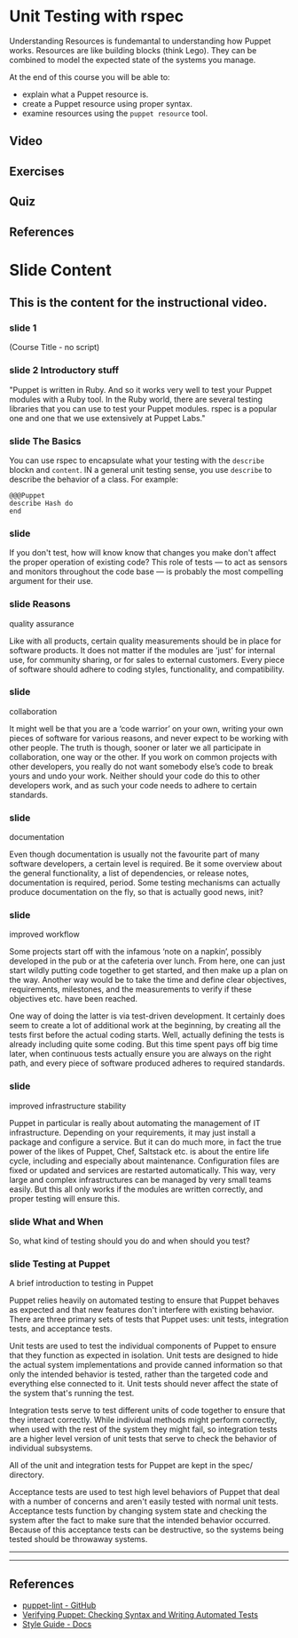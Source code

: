 # Unit Testing with rspec

Understanding Resources is fundemantal to understanding how Puppet works. Resources are like building blocks (think Lego). They can be combined to model the expected state of the systems you manage.  

At the end of this course you will be able to:

* explain what a Puppet resource is.
* create a Puppet resource using proper syntax.
* examine resources using the `puppet resource` tool.

## Video

## Exercises

## Quiz

## References

# Slide Content
## This is the content for the instructional video.

### slide 1
(Course Title - no script) 

### slide 2 Introductory stuff
"Puppet is written in Ruby. And so it works very well to test your Puppet modules with a Ruby tool. In the Ruby world, there are several testing libraries that you can use to test your Puppet modules. rspec is a popular one and one that we use extensively at Puppet Labs."  


### slide The Basics
You can use rspec to encapsulate what your testing with the `describe` blockn and `content`. IN a general unit testing sense, you use `describe` to describe the behavior of a class. For example:

    @@@Puppet
    describe Hash do
    end

### slide 
If you don't test, how will know know that changes you make don't affect the proper operation of existing code? This role of tests — to act as sensors and monitors throughout the code base — is probably the most compelling argument for their use.


### slide Reasons
quality assurance

Like with all products, certain quality measurements should be in place for software products.  It does not matter if the modules are 'just' for internal use, for community sharing,  or for sales to external customers.  Every piece of software should adhere to coding styles, functionality, and compatibility.

### slide 
collaboration

It might well be that you are a ‘code warrior’ on your own, writing your own pieces of software for various reasons, and never expect to be working with other people. The truth is though, sooner or later we all participate in collaboration, one way or the other.  If you work on common projects with other developers,  you really do not want somebody else’s code to break yours and undo your work. Neither should your code do this to other developers work, and as such your code needs to adhere to certain standards.


### slide 

documentation

Even though documentation is usually not the favourite part of many software developers, a certain level is required.  Be it some overview about the general functionality, a list of dependencies,  or release notes, documentation is required, period.  Some testing mechanisms can actually produce documentation on the fly, so that is actually good news, init?


### slide 

improved workflow

Some projects start off with the infamous ‘note on a napkin’, possibly developed in the pub or at the cafeteria over lunch.  From here, one can just start wildly putting code together to get started, and then make up a plan on the way. Another way would be to take the time and define clear objectives, requirements, milestones,  and the measurements to verify if these objectives etc. have been reached.
 
One way of  doing the latter is via test-driven development.  It certainly does seem to create a lot of additional work at the beginning, by creating all the tests first before the actual coding starts. Well, actually defining the tests is already including quite some   coding. But this time spent pays off big time later, when continuous tests actually ensure you are always on the right path, and every piece of software produced adheres to required standards.


### slide 

improved infrastructure stability

Puppet in particular is really about automating the management of  IT infrastructure. Depending on your requirements, it may just install a package and configure a service. But it can do much more, in fact the true power of the likes of Puppet, Chef, Saltstack etc. is about the entire life cycle, including and especially about maintenance. Configuration files are fixed or updated and services are restarted automatically.  This way, very large and complex infrastructures can be managed by very small teams easily.  But this all only works if the modules are written correctly, and proper testing will ensure this.


### slide What and When
So, what kind of testing should you do and when should you test?


### slide Testing at Puppet
A brief introduction to testing in Puppet

Puppet relies heavily on automated testing to ensure that Puppet behaves as expected and that new features don't interfere with existing behavior. There are three primary sets of tests that Puppet uses: unit tests, integration tests, and acceptance tests.

Unit tests are used to test the individual components of Puppet to ensure that they function as expected in isolation. Unit tests are designed to hide the actual system implementations and provide canned information so that only the intended behavior is tested, rather than the targeted code and everything else connected to it. Unit tests should never affect the state of the system that's running the test.

Integration tests serve to test different units of code together to ensure that they interact correctly. While individual methods might perform correctly, when used with the rest of the system they might fail, so integration tests are a higher level version of unit tests that serve to check the behavior of individual subsystems.

All of the unit and integration tests for Puppet are kept in the spec/ directory.

Acceptance tests are used to test high level behaviors of Puppet that deal with a number of concerns and aren't easily tested with normal unit tests. Acceptance tests function by changing system state and checking the system after the fact to make sure that the intended behavior occurred. Because of this acceptance tests can be destructive, so the systems being tested should be throwaway systems.




------
------

## References
* [puppet-lint - GitHub](https://github.com/rodjek/puppet-lint)
* [Verifying Puppet: Checking Syntax and Writing Automated Tests](http://puppetlabs.com/blog/verifying-puppet-checking-syntax-and-writing-automated-tests)
* [Style Guide - Docs](http://docs.puppetlabs.com/guides/style_guide.html)
